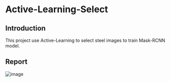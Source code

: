 # Active-Learning-Select
## Introduction
   This project use Active-Learning to select steel images to train Mask-RCNN model.
## Report
   ![image](https://github.com/Ray-red-byte/Active-Learning-Select/assets/72739609/06146895-bf6b-41c5-8bd3-5416d6197905)



